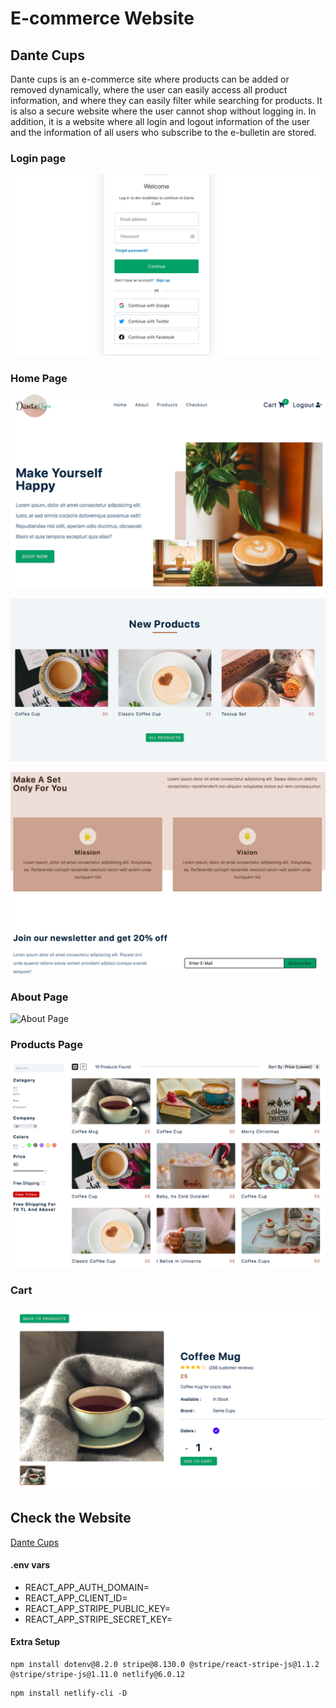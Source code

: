 # E-commerce Website

## Dante Cups

Dante cups is an e-commerce site where products can be added or removed dynamically, where the user can easily access all product information, and where they can easily filter while searching for products. It is also a secure website where the user cannot shop without logging in. In addition, it is a website where all login and logout information of the user and the information of all users who subscribe to the e-bulletin are stored.

### Login page

![Login Page](LoginPage.png)

### Home Page

![Home Page](HomePage1.png)

![Home Page](HomePage2.png)

![Home Page](HomePage3.png)

### About Page

![About Page](AboutPage.png)

### Products Page

![Products Page](ProductsPage.png)

### Cart

![Cart](Cart.png)

## Check the Website

[Dante Cups](https://dantecups.netlify.app)

#### .env vars

- REACT_APP_AUTH_DOMAIN=
- REACT_APP_CLIENT_ID=
- REACT_APP_STRIPE_PUBLIC_KEY=
- REACT_APP_STRIPE_SECRET_KEY=

#### Extra Setup

```
npm install dotenv@8.2.0 stripe@8.130.0 @stripe/react-stripe-js@1.1.2 @stripe/stripe-js@1.11.0 netlify@6.0.12
```

```
npm install netlify-cli -D
```
